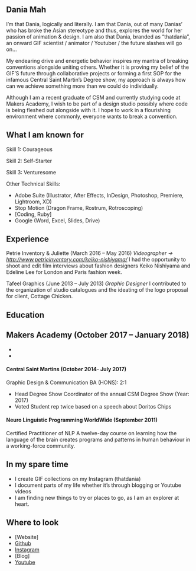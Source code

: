 ## Dania Mah
I’m that Dania, logically and literally. I am that Dania, out of many Danias’ who has broke the Asian stereotype and thus, explores the world for her passion of animation & design. I am also that Dania, branded as “thatdania”, an onward GIF scientist / animator / Youtuber / the future slashes will go on…

My endearing drive and energetic behavior inspires my mantra of breaking conventions alongside uniting others. Whether it is proving my belief of the GIF’S future through collaborative projects or forming a first SOP for the infamous Central Saint Martin’s Degree show, my approach is always how can we achieve something more than we could do individually.

Although I am a recent graduate of CSM and currently studying code at Makers Academy, I wish to be part of a design studio possibly where code is being fleshed out alongside with it. I hope to work in a flourishing environment where commonly, everyone wants to break a convention.

## What I am known for

Skill 1: Courageous

Skill 2: Self-Starter

Skill 3: Venturesome


Other Technical Skills:
- Adobe Suite (Illustrator, After Effects, InDesign, Photoshop, Premiere, Lightroom, XD)
- Stop Motion (Dragon Frame, Rostrum, Rotroscoping)
- [Coding, Ruby]
- Google (Word, Excel, Slides, Drive)

## Experience
Petrie Inventory & Juliette  (March 2016 – May 2016)
*Videographer → http://www.petrieinventory.com/keiko-nishiyama/*
I had the opportunity to shoot and edit film interviews about fashion designers Keiko Nishiyama and Edeline Lee for London and Paris fashion week.

Tafeel Graphics (June 2013 – July 2013)
*Graphic Designer*
I contributed to the organization of studio catalogues and the ideating of the logo proposal for client, Cottage Chicken.

## Education

Makers Academy (October 2017 – January 2018)
-
-
-

#### Central Saint Martins (October 2014- July 2017)
Graphic Design & Communication BA (HONS): 2:1
- Head Degree Show Coordinator of the annual CSM Degree Show (Year: 2017)
- Voted Student rep twice based on a speech about Doritos Chips

#### Neuro Linguistic Programming WorldWide (September 2011)
Certified Practitioner of NLP
A twelve-day course on learning how the language of the brain creates programs and patterns in human behaviour in a working-force community.

## In my spare time
- I create GIF collections on my Instagram (thatdania)
- I document parts of my life whether it’s through blogging or Youtube videos
- I am finding new things to try or places to go, as I am an explorer at heart.


## Where to look
- [Website]
- [Github](https://github.com/thatdania_)
- [Instagram](https://www.instagram.com/thatdania/)
- [Blog]
- [Youtube](https://www.youtube.com/user/DreamerDans)
